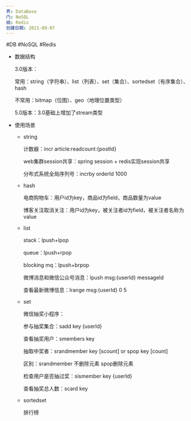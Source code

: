```yaml
---
界: DataBase
门: NoSQL
纲: Redis
创建日期: 2021-09-07
---
```

#DB #NoSQL #Redis

-   数据结构
    
    3.0版本：
    
    常用：string（字符串）、list（列表）、set（集合）、sortedset（有序集合）、hash
    
    不常用：bitmap（位图）、geo（地理位置类型）
    
    5.0版本：3.0基础上增加了stream类型
    
-   使用场景
    
    -   string
        
        计数器：incr article:readcount:{postId}
        
        web集群session共享：spring session + redis实现session共享
        
        分布式系统全局序列号：incrby orderId 1000
        
    -   hash
        
        电商购物车：用户id为key，商品id为field，商品数量为value
        
        博客关注取消关注：用户id为key，被关注者id为field，被关注者名称为value
        
    -   list
        
        stack：lpush+lpop
        
        queue：lpush+rpop
        
        blocking mq：lpush+brpop
        
        微博消息和微信公众号消息：lpush msg:{userId} messageId
        
        查看最新微博信息：lrange msg:{userId} 0 5
        
    -   set
        
        微信抽奖小程序：
        
        参与抽奖集合：sadd key {userId}
        
        查看抽奖用户：smembers key
        
        抽取中奖者：srandmember key [scount] or spop key [count]
        
        区别：srandmember 不删除元素 spop删除元素
        
        检查用户是否抽过奖：sismember key {userId}
        
        查看抽奖总人数：scard key
        
    -   sortedset
        
        排行榜
